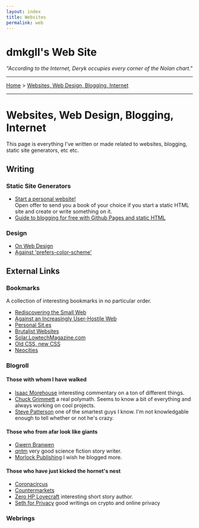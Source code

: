 ```yaml
---
layout: index
title: Websites
permalink: web
---
```


# dmkgll's Web Site

*"According to the Internet, Deryk occupies every corner of the Nolan chart."*

---
	
<a href="/">Home</a> &gt; <a href="/web">Websites, Web Design, Blogging, Internet</a>
	
---

# Websites, Web Design, Blogging, Internet

This page is everything I've written or made related to websites, blogging, static site generators, etc etc.

## Writing 

### Static Site Generators

- [Start a personal website!](/)<br>Open offer to send you a book of your choice if you start a static HTML site and create or write something on it.
- [Guide to blogging for free with Github Pages and static HTML](/)

### Design

- [On Web Design](/)
- [Against 'prefers-color-scheme'](/)

## External Links

### Bookmarks

A collection of interesting bookmarks in no particular order.

- [Rediscovering the Small Web](https://neustadt.fr/essays/the-small-web/)
- [Against an Increasingly User-Hostile Web](https://neustadt.fr/essays/against-a-user-hostile-web/)
- [Personal Sit.es](https://personalsit.es/)
- [Brutalist Websites](https://brutalistwebsites.com/)
- [Solar.LowtechMagazine.com](https://solar.lowtechmagazine.com/)
- [Old CSS, new CSS](https://eev.ee/blog/2020/02/01/old-css-new-css/)
- [Neocities](https://neocities.org/)

### Blogroll

#### Those with whom I have walked

* [Isaac Morehouse](/) interesting commentary on a ton of different things. 
* [Chuck Grimmett](/) a real polymath. Seems to know a bit of everything and always working on cool projects.
* [Steve Patterson](/) one of the smartest guys I know. I'm not knowledgable enough to tell whether or not he's crazy.

#### Those who from afar look like giants

* [Gwern Branwen](/)
* [qntm](/) very good science fiction story writer.
* [Morlock Publishing](/) I wish he blogged more.

#### Those who have just kicked the hornet's nest

* [Coronacircus](/)
* [Countermarkets](/)
* [Zero HP Lovecraft](/) interesting short story author.
* [Seth for Privacy](https://sethforprivacy.com/) good writings on crypto and online privacy

### Webrings

